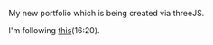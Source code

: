 My new portfolio which is being created via threeJS.

I'm following [this](https://www.youtube.com/watch?v=0fYi8SGA20k&t=624s)(16:20).